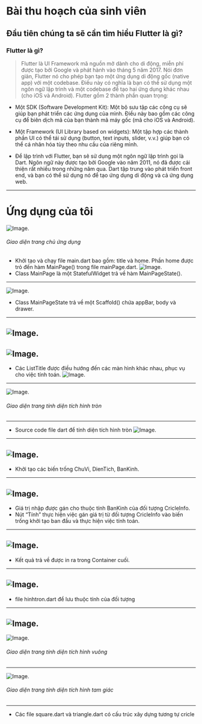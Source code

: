 Bài thu hoạch của sinh viên
===========================
## Đầu tiên chúng ta sẽ cần tìm hiểu Flutter là gì?
### Flutter là gì?
> Flutter là UI Framework mã nguồn mở dành cho di động, miễn phí được tạo bởi Google và phát hành vào tháng 5 năm 2017.
Nói đơn giản, Flutter nó cho phép bạn tạo một ứng dụng di động gốc (native app) với một codebase.
Điều này có nghĩa là bạn có thể sử dụng một ngôn ngữ lập trình và một codebase để tạo hai ứng dụng khác nhau (cho iOS và Android).
Flutter gồm 2 thành phần quan trọng:
* Một SDK (Software Development Kit): Một bộ sưu tập các công cụ sẽ giúp bạn phát triển các ứng dụng của mình. Điều này bao gồm các công cụ để biên dịch mã của bạn thành mã máy gốc (mã cho iOS và Android).
* Một Framework (UI Library based on widgets): Một tập hợp các thành phần UI có thể tái sử dụng (button, text inputs, slider, v.v.) giúp bạn có thể cá nhân hóa tùy theo nhu cầu của riêng mình.

* Để lập trình với Flutter, bạn sẽ sử dụng một ngôn ngữ lập trình gọi là Dart. Ngôn ngữ này được tạo bởi Google vào năm 2011, nó đã được cải thiện rất nhiều trong những năm qua.
Dart tập trung vào phát triển front end, và bạn có thể sử dụng nó để tạo ứng dụng di động và cả ứng dụng web.
---
# Ứng dụng của tôi
![Image](./images/Homepage.png).
###### Giao diện trang chủ ứng dụng

* Khởi tạo và chạy file main.dart bao gồm: title và home. Phần home được trỏ đến hàm MainPage() trong file mainPage.dart.
![Image](./images/1.PNG).
* Class MainPage là một StatefulWidget trả về hàm MainPageState().
---
![Image](./images/2.PNG).
* Class MainPageState trả về một Scaffold() chứa appBar, body và drawer.
---
![Image](./images/3.PNG).
---
![Image](./images/4.PNG).
---
* Các ListTitle được điều hướng đến các màn hình khác nhau, phục vụ cho việc tính toán.
![Image](./images/5.PNG).
---
![Image](./images/circlepage.png).
###### Giao diện trang tính diện tích hình tròn
---
* Source code file dart để tính diện tích hình tròn
![Image](./images/6.PNG).
---
![Image](./images/7.PNG).
---
* Khởi tạo các biến trống ChuVi, DienTich, BanKinh.
---
![Image](./images/8.PNG).
---
* Giá trị nhập được gán cho thuộc tính BanKinh của đối tượng CricleInfo.
*	Nút “Tính” thực hiện việc gán giá trị từ đối tượng CricleInfo vào biến trống khởi tạo ban đầu và thực hiện việc tính toán.
---
![Image](./images/9.PNG).
---
* Kết quả trả về được in ra trong Container cuối.
---
![Image](./images/10.PNG).
---
* file hinhtron.dart để lưu thuộc tính của đối tượng
---
![Image](./images/11.PNG).
---
![Image](./images/squarepage.png).
###### Giao diện trang tính diện tích hình vuông
---
![Image](./images/trianglepage.png).
###### Giao diện trang tính diện tích hình tam giác
---

* Các file square.dart và triangle.dart có cấu trúc xây dựng tương tự cricle
